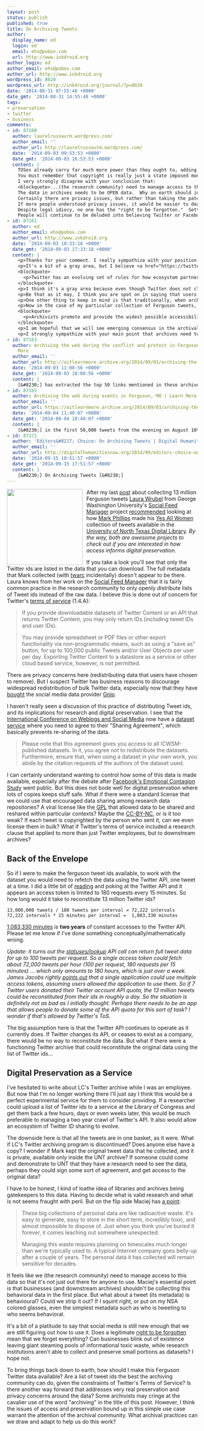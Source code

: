 ```yaml
---
layout: post
status: publish
published: true
title: On Archiving Tweets
author:
  display_name: ed
  login: ed
  email: ehs@pobox.com
  url: http://www.inkdroid.org
author_login: ed
author_email: ehs@pobox.com
author_url: http://www.inkdroid.org
wordpress_id: 8020
wordpress_url: http://inkdroid.org/journal/?p=8020
date: '2014-08-31 07:55:48 +0000'
date_gmt: '2014-08-31 14:55:48 +0000'
tags:
- preservation
- twitter
- business
comments:
- id: 87160
  author: laurelrusswurm.wordpress.com/
  author_email: ''
  author_url: http://laurelrusswurm.wordpress.com/
  date: '2014-09-03 09:53:53 +0000'
  date_gmt: '2014-09-03 16:53:53 +0000'
  content: |
    TOSes already carry far much more power than they ought to, adding more is not a good idea.
    You must remember that copyright is really just a state imposed monopoly, and as such it works differently around the world.   Just because the Twitter TOS requires us to license or even assign our copyright, even after we have assigned our copyright to Twitter, we Canadians retain our moral rights under law, <em>which gives <b>us</b> a say in what <b>you</b> do with it.</em>
    I very strongly disagree with your conclusion that:
    <blockquote>...(the research community) need to manage access to this data so that it’s not just out there for anyone to use..."</blockquote>
    The data in archives needs to be OPEN data.  Why on earth should institutional archives be able to store my data, and what entitles researchers use my data, while preventing others &mdash; including <em>me</em> &mdash; from having the same access?
    Certainly there are privacy issues, but rather than taking the paternalistic view that researchers (or worse, <em>institutions</em>) are somehow better equipped (<em>morally? ethically? intellectually?</em>) than the public to manage <em>our</em> personal data &mdash; presumably because most of the public continues to be ignorant of the serious consequences of private information made public &mdash; why not help educate people instead?
    If more people understood privacy issues, it would be easier to deal with breaches or concerns.
    Despite legal idiocy, no one has the "right to be forgotten."  Setting aside the problems of doublespeak and thoughtcrime inherent in such a dangerous legal precedent, the fact remains: <b>the only way privacy can be protected is by keeping private information private</b>.
    People will continue to be deluded into believing Twitter or Facebook privacy settings will make it "private," so long as credence is given to the fairy tale that privacy can be magically restored after publication.  <b>Instead help people understand anything they post on the Internet can never again be private because the Internet is a public space.</b>.
- id: 87161
  author: ed
  author_email: ehs@pobox.com
  author_url: http://www.inkdroid.org
  date: '2014-09-03 10:33:18 +0000'
  date_gmt: '2014-09-03 17:33:18 +0000'
  content: |
    <p>Thanks for your comment. I really sympathize with your position. Actually, you've channeled my inner voice on this matter pretty well :-)</p>
    <p>It's a bit of a gray area, but I believe <a href="https://twitter.com/tos" rel="nofollow">Twitter's ToS</a> do not claim copyright over your tweets:</p>
    <blockquote>
      <p>Twitter has an evolving set of rules for how ecosystem partners can interact with your Content. These rules exist to enable an open ecosystem with your rights in mind. But what’s yours is yours – you own your Content (and your photos are part of that Content).</p>
    </blockquote>
    <p>I think it's a gray area because even though Twitter does not claim to own your content, they also don't say whether it is ownable. I guess whether a tweet can be copyrighted is open for debate, at least in some circles. Do a Google search on "is a tweet copyrightable" and get lost for a while :-)</p>
    <p>Be that as it may, I think you are spot on in saying that users of social media need to understand that they should be very careful about the personal data that they put "into the cloud". It is something I talk to my kids about it, and I'm sure it's a familiar conversation everywhere. So a new generation of more savvy social media users aka "the public" will soon take center stage.</p>
    <p>One other thing to keep in mind is that traditionally, when archives are given collections, there is normally a <a href="http://www2.archivists.org/publications/brochures/deeds-of-gift" rel="nofollow">deed of gift</a> that stipulates certain conditions under which the content can be used. Sometimes these deeds restrict access to particular content, or require approval from the record creators, or keep the content closed for a period of time. These deeds of gift can vary from collection to collection. For example <a href="http://blogs.loc.gov/loc/files/2010/04/LOC-Twitter.pdf" rel="nofollow">here</a> is the deed of gift of the Twitter data to the Library of Congress. Not all information in archives is public. I personally think archives that make sharing information publicly on the Web a priority will be the ones that thrive. One needs to look no further than the Wikipedia success story to see that.</p>
    <p>Now in the case of my particular collection of Ferguson tweets, I used Twitter's API to generate the dataset. Yes, it was all information put on the public Web by users. But if I am going to be a responsible actor I should try to at least abide by the ToS for the API should I. However I also have responsibilities as an archivist, in particular the <a href="http://www2.archivists.org/statements/saa-core-values-statement-and-code-of-ethics" rel="nofollow">SAA Code of Ethics</a> which says:</p>
    <blockquote>
      <p>Archivists promote and provide the widest possible accessibility of materials, consistent with any mandatory access restrictions, such as public statute, donor contract, business/institutional privacy, or personal privacy. Although access may be limited in some instances, archivists seek to promote open access and use when possible. Access to records is essential in personal, academic, business, and government settings, and use of records should be both welcomed and actively promoted. Even individuals who do not directly use archival materials benefit indirectly from research, public programs, and other forms of archival use, including the symbolic value of knowing that such records exist and can be accessed when needed.</p>
    </blockquote>
    <p>I am hopeful that we will see emerging consensus in the archival community about how to balance the needs of businesses and their ToS, the rights of individuals who put content into the public space of the Web, and the needs of researchers who would like to use these collections.</p>
    <p>I strongly sympathize with your main point that archives need to focus and give preference to open content. If the archival profession is to continue in its current form I think it needs to get its donors thinking in terms of Creative Commons license, and how their content can be made part of the Web, when the time comes.</p>
- id: 87163
  author: Archiving the web during the conflict and protest in Ferguson, MO | Learn
    More
  author_email: ''
  author_url: http://aitlearnmore.archive.org/2014/09/03/archiving-the-web-during-the-conflict-and-protest-in-ferguson-mo/
  date: '2014-09-03 11:08:56 +0000'
  date_gmt: '2014-09-03 18:08:56 +0000'
  content: |
    [&#8230;] has extracted the top 50 links mentioned in these archived tweets (see also his follow-up post, “On Archiving Tweets”). We have added these top 50 links to the Archive-It collection and will continue to collaborate [&#8230;]
- id: 87165
  author: Archiving the web during events in Ferguson, MO | Learn More
  author_email: ''
  author_url: https://aitlearnmore.archive.org/2014/09/03/archiving-the-web-during-the-conflict-and-protest-in-ferguson-mo/
  date: '2014-09-04 11:40:07 +0000'
  date_gmt: '2014-09-04 18:40:07 +0000'
  content: |
    [&#8230;] in the first 50,000 tweets from the evening on August 10th (see also his follow-up post, “On Archiving Tweets”). We  added these 50 links to the Archive-It collection and will continue to collaborate with [&#8230;]
- id: 87171
  author: 'Editors&#8217; Choice: On Archiving Tweets | Digital Humanities Now'
  author_email: ''
  author_url: http://digitalhumanitiesnow.org/2014/09/editors-choice-on-archiving-tweets/
  date: '2014-09-15 10:51:57 +0000'
  date_gmt: '2014-09-15 17:51:57 +0000'
  content: |
    [&#8230;] On Archiving Tweets [&#8230;]
---
```


<p><img src="http://inkdroid.org/images/webpresmed/package.png" style="width: 200px; float: left; margin-right: 10px;" /></p>
<p>After my last <a href="http://inkdroid.org/journal/2014/08/30/a-ferguson-twitter-archive/">post</a> about collecting 13 million Ferguson tweets <a href="http://twitter.com/liblaura">Laura Wrubel</a> from George Washington University's <a href="http://social-feed-manager.readthedocs.org/">Social Feed Manager</a> project <a href="https://twitter.com/liblaura/status/505925215852191745">recommended</a> looking at how <a href="http://twitter.com/vphill">Mark Phillips</a> made his <a href="http://digital.library.unt.edu/ark:/67531/metadc304853/m1/">Yes All Women</a> collection of tweets available in the <a href="http://digital.library.unt.edu/">University of North Texas Digital Library</a>. <em>By the way, both are awesome projects to check out if you are interested in how access informs digital preservation.</em></p>
<p>If you take a look you'll see that only the Twitter ids are listed in the data that you can download. The full metadata that Mark collected (with <a href="http://github.com/edsu/twarc">twarc</a> incidentally) doesn't appear to be there. Laura knows from her work on the <a href="http://social-feed-manager.readthedocs.org/">Social Feed Manager</a> that it is fairly common practice in the research community to only openly distribute lists of Tweet ids instead of the raw data. I believe this is done out of concern for Twitter's <a href="https://dev.twitter.com/terms/api-terms">terms of service</a> (1.4.A):</p>
<blockquote>
<p>If you provide downloadable datasets of Twitter Content or an API that returns Twitter Content, you may only return IDs (including tweet IDs and user IDs).</p>
<p>You may provide spreadsheet or PDF files or other export functionality via non­-programmatic means, such as using a "save as" button, for up to 100,000 public Tweets and/or User Objects per user per day. Exporting Twitter Content to a datastore as a service or other cloud based service, however, is not permitted.</p>
</blockquote>
<p>There are privacy concerns here (redistributing data that users have chosen to remove). But I suspect Twitter has business reasons to discourage widespread redistribution of bulk Twitter data, especially now that they have <a href="https://blog.twitter.com/2014/twitter-welcomes-gnip-to-the-flock">bought</a> the social media data provider <a href="http://gnip.com">Gnip</a>.</p>
<p>I haven't really seen a discussion of this practice of distributing Tweet ids, and its implications for research and digital preservation. I see that the <a href="http://www.icwsm.org/">International Conference on Weblogs and Social Media</a> now have a <a href="http://www.icwsm.org/2014/datasets/datasets/">dataset service</a> where you need to agree to their "Sharing Agreement", which basically prevents re-sharing of the data.</p>
<blockquote>
<p>Please note that this agreement gives you access to all ICWSM-published datasets. In it, you agree not to redistribute the datasets. Furthermore, ensure that, when using a dataset in your own work, you abide by the citation requests of the authors of the dataset used.</p>
</blockquote>
<p>I can certainly understand wanting to control how some of this data is made available, especially after the debate after <a href="http://inkdroid.org/journal/2014/08/14/one-big-archive/">Facebook's Emotional Contagion Study</a> went public. But this does not bode well for digital preservation where lots of copies keeps stuff safe. What if there were a standard license that we could use that encouraged data sharing among research data repositories? A viral license like the <a href="https://en.wikipedia.org/wiki/GNU_General_Public_License">GPL</a> that allowed data to be shared and reshared within particular contexts? Maybe the <a href="https://creativecommons.org/licenses/by-nc/2.0/">CC-BY-NC</a>, or is it too weak? If each tweet is copyrighted by the person who sent it, can we even license them in bulk? What if Twitter's terms of service included a research clause that applied to more than just Twitter employees, but to downstream archives?</p>
<h2>Back of the Envelope</h2>
<p>So if I were to make the ferguson tweet ids available, to work with the dataset you would need to refetch the data using the Twitter API, one tweet at a time. I did a little bit of <a href="https://dev.twitter.com/docs/rate-limiting/1.1">reading</a> and poking at the Twitter API and it appears an access token is limited to 180 requests every 15 minutes. So how long would it take to reconstitute 13 million Twitter ids?</p>
<pre><code>13,000,000 tweets / 180 tweets per interval = 72,222 intervals
72,222 intervals * 15 minutes per interval =  1,083,330 minutes
</code></pre>
<p><a href="http://www.wolframalpha.com/input/?i=1%2C083%2C330+minutes">1,083,330 minutes</a> is <strong>two years</strong> of constant accesses to the Twitter API. Please let me know if I've done something conceptually/mathematically wrong.</p>
<p><em>Update: it turns out the <a href="https://dev.twitter.com/docs/api/1.1/get/statuses/lookup">statuses/lookup</a> API call can return full tweet data for up to 100 tweets per request. So a single access token could fetch about 72,000 tweets per hour (100 per request, 180 requests per 15 minutes) ... which only amounts to 180 hours, which is just over a week. James Jacobs rightly <a href="https://twitter.com/freegovinfo/status/506600456659812352">points out</a> that a single application could use multiple access tokens, assuming users allowed the application to use them. So if 7 Twitter users donated their Twitter account API quota, the 13 million tweets could be reconstituted from their ids in roughly a day. So the situation is definitely not as bad as I initially thought. Perhaps there needs to be an app that allows people to donate some of the API quota for this sort of task? I wonder if that's allowed by Twitter's ToS.</em></p>
<p>The big assumption here is that the Twitter API continues to operate as it currently does. If Twitter changes its API, or ceases to exist as a company, there would be no way to reconstitute the data. But what if there were a functioning Twitter archive that could reconstitute the original data using the list of Twitter ids...</p>
<h2>Digital Preservation as a Service</h2>
<p>I've hesitated to write about LC's Twitter archive while I was an employee. But now that I'm no longer working there I'll just say I think this would be a perfect experimental service for them to consider providing. If a researcher could upload a list of Twitter ids to a service at the Library of Congress and get them back a few hours, days or even weeks later, this would be much preferable to managing a two year crawl of Twitter's API. It also would allow an ecosystem of Twitter ID sharing to evolve.</p>
<p>The downside here is that all the tweets are in one basket, as it were. What if LC's Twitter archiving program is discontinued? Does anyone else have a copy? I wonder if Mark kept the original tweet data that he collected, and it is private, available only inside the UNT archive? If someone could come and demonstrate to UNT that they have a research need to see the data, perhaps they could sign some sort of agreement, and get access to the original data?</p>
<p>I have to be honest, I kind of loathe idea of libraries and archives being gatekeepers to this data. Having to decide what is valid research and what is not seems fraught with peril. But on the flip side Maciej has <a href="http://idlewords.com/bt14.htm">a point</a>:</p>
<blockquote>
<p>These big collections of personal data are like radioactive waste. It's easy to generate, easy to store in the short term, incredibly toxic, and almost impossible to dispose of. Just when you think you've buried it forever, it comes leaching out somewhere unexpected.</p>
<p>Managing this waste requires planning on timescales much longer than we're typically used to. A typical Internet company goes belly-up after a couple of years. The personal data it has collected will remain sensitive for decades.</p>
</blockquote>
<p>It feels like we (the research community) need to manage access to this data so that it's not just out there for anyone to use. Maciej's essential point is that businesses (and downstream archives) shouldn't be collecting this behavioral data in the first place. But what about a tweet (its metadata) is behavioural? Could we strip it out? If I squint right, or put on my NSA colored glasses, even the simplest metadata such as who is tweeting to who seems behavioral.</p>
<p>It's a bit of a platitude to say that social media is still new enough that we are still figuring out how to use it. Does a legitimate <a href="https://en.wikipedia.org/wiki/Right_to_be_forgotten">right to be forgotten</a> mean that we forget everything? Can businesses blink out of existence leaving giant steaming pools of informational toxic waste, while research institutions aren't able to collect and preserve small portions as datasets? I hope not.</p>
<p>To bring things back down to earth, how should I make this Ferguson Twitter data available? Are a list of tweet ids the best the archiving community can do, given the constraints of Twitter's Terms of Service? Is there another way forward that addresses very real preservation and privacy concerns around the data? Some archivists may cringe at the cavalier use of the word "archiving" in the title of this post. However, I think the issues of access and preservation bound up in this simple use case warrant the attention of the archival community. What archival practices can we draw and adapt to help us do this work?</p>
